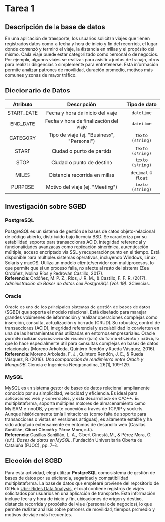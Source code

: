 # Tarea 1

## Descripción de la base de datos

En una aplicación de transporte, los usuarios solicitan viajes que tienen registrados datos como la fecha y hora de inicio y fin del recorrido, el lugar donde comenzó y terminó el viaje, la distancia en millas y el propósito del mismo. Cada viaje puede estar categorizado como personal o de negocios. Por ejemplo, algunos viajes se realizan para asistir a juntas de trabajo, otros para realizar diligencias o simplemente para entretenerse. Esta información permite analizar patrones de movilidad, duración promedio, motivos más comunes y zonas de mayor tráfico.

## Diccionario de Datos

| Atributo    | Descripción                                         | Tipo de dato       |
|:-----------:|:---------------------------------------------------:|:------------------:|
| START_DATE  | Fecha y hora de inicio del viaje                    | `datetime`         |
| END_DATE    | Fecha y hora de finalización del viaje              | `datetime`         |
| CATEGORY    | Tipo de viaje (ej. "Business", "Personal")          | `texto (string)`   |
| START       | Ciudad o punto de partida                           | `texto (string)`   |
| STOP        | Ciudad o punto de destino                           | `texto (string)`   |
| MILES       | Distancia recorrida en millas                       | `decimal` o `float`|
| PURPOSE     | Motivo del viaje (ej. "Meeting")                    | `texto (string)`   |

## Investigación sobre SGBD

### PostgreSQL

PostgreSQL es un sistema de gestión de bases de datos objeto-relacional de código abierto, distribuido bajo licencia BSD. Se caracteriza por su estabilidad, soporte para transacciones ACID, integridad referencial y funcionalidades avanzadas como replicación sincrónica, autenticación múltiple, acceso encriptado vía SSL y recuperación punto en el tiempo. Está disponible para múltiples sistemas operativos, incluyendo Windows, Linux, Solaris y macOS. Utiliza un modelo cliente/servidor con multiprocesos, lo que permite que si un proceso falla, no afecte al resto del sistema (Zea Ordóñez, Molina Ríos y Redrován Castillo, 2017).  
**Referencia:** Ordóñez, M. P. Z., Ríos, J. R. M., & Castillo, F. F. R. (2017). *Administración de Bases de datos con PostgreSQL (Vol. 19)*. 3Ciencias.

### Oracle

Oracle es uno de los principales sistemas de gestión de bases de datos (SGBD) que soporta el modelo relacional. Está diseñado para manejar grandes volúmenes de información y realizar operaciones complejas como inserción, consulta, actualización y borrado (CRUD). Su robustez, control de transacciones (ACID), integridad referencial y escalabilidad lo convierten en una de las herramientas más utilizadas en entornos empresariales. Oracle permite realizar operaciones de reunión (join) de forma eficiente y nativa, lo que lo hace especialmente útil para consultas complejas en bases de datos relacionales (Moreno Arboleda, Quintero Rendón y Rueda Vásquez, 2016).  
**Referencia:** Moreno Arboleda, F. J., Quintero Rendón, J. E., & Rueda Vásquez, R. (2016). *Una comparación de rendimiento entre Oracle y MongoDB*. Ciencia e Ingeniería Neogranadina, 26(1), 109-129.

### MySQL

MySQL es un sistema gestor de bases de datos relacional ampliamente conocido por su simplicidad, velocidad y eficiencia. Es ideal para aplicaciones web y comerciales, y está desarrollado en C/C++. Es multiplataforma, soporta múltiples motores de almacenamiento como MyISAM e InnoDB, y permite conexión a través de TCP/IP y sockets. Aunque históricamente tenía limitaciones (como falta de soporte para transacciones o vistas en versiones antiguas), es altamente estable y ha sido adoptado extensamente en entornos de desarrollo web (Casillas Santillán, Gibert Ginestà y Pérez Mora, s.f.).  
**Referencia:** Casillas Santillán, L. A., Gibert Ginestà, M., & Pérez Mora, Ó. (s.f.). *Bases de datos en MySQL*. Fundación Universitaria Oberta de Cataluña (FUOC), pp. 7–8.

## Elección del SGBD

Para esta actividad, elegí utilizar **PostgreSQL** como sistema de gestión de bases de datos por su eficiencia, seguridad y compatibilidad multiplataforma. La base de datos que emplearé proviene del repositorio de GitHub [Uber Rides Data Analysis](https://github.com/Geo-y20/Uber-Rides-Data-Analysis), el cual contiene registros de viajes solicitados por usuarios en una aplicación de transporte. Esta información incluye fecha y hora de inicio y fin, ubicaciones de origen y destino, distancia recorrida y propósito del viaje (personal o de negocios), lo que permite realizar análisis sobre patrones de movilidad, tiempos promedio y motivos de viaje más frecuentes.
